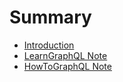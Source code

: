 # Summary

* [Introduction](README.md)
* [LearnGraphQL Note](./notes/learn-graphql-note.md)
* [HowToGraphQL Note](./notes/how-to-graphql-note.md)

